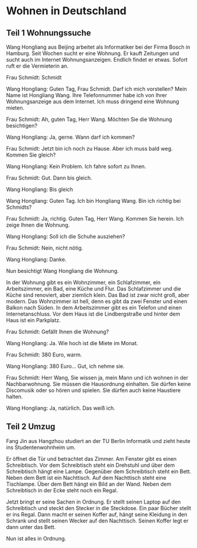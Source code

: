 ﻿# Wohnen in Deutschland

## Teil 1 Wohnungssuche

Wang Hongliang aus Beijing arbeitet als Informatiker bei der Firma Bosch in Hamburg. Seit Wochen sucht er eine Wohnung. Er kauft Zeitungen und sucht auch im Internet Wohnungsanzeigen. Endlich findet er etwas. Sofort ruft er die Vermieterin an.	

Frau Schmidt: Schmidt

Wang Hongliang: Guten Tag, Frau Schmidt. Darf ich mich vorstellen? Mein Name ist Hongliang Wang. Ihre Telefonnummer habe ich von Ihrer Wohnungsanzeige aus dem Internet. Ich muss dringend eine Wohnung mieten.

Frau Schmidt: Ah, guten Tag, Herr Wang. Möchten Sie die Wohnung besichtigen?

Wang Hongliang: Ja, gerne. Wann darf ich kommen?

Frau Schmidt: Jetzt bin ich noch zu Hause. Aber ich muss bald weg. Kommen Sie gleich?

Wang Hongliang: Kein Problem. Ich fahre sofort zu Ihnen.

Frau Schmidt: Gut. Dann bis gleich.

Wang Hongliang: Bis gleich

Wang Hongliang: Guten Tag. Ich bin Hongliang Wang. Bin ich richtig bei Schmidts?

Frau Schmidt: Ja, richtig. Guten Tag, Herr Wang. Kommen Sie herein. Ich zeige Ihnen die Wohnung.

Wang Hongliang: Soll ich die Schuhe ausziehen?

Frau Schmidt: Nein, nicht nötig.

Wang Hongliang: Danke.

Nun besichtigt Wang Hongliang die Wohnung.

In der Wohnung gibt es ein Wohnzimmer, ein Schlafzimmer, ein Arbeitszimmer, ein Bad, eine Küche und Flur. Das Schlafzimmer und die Küche sind renoviert, aber ziemlich klein. Das Bad ist zwar nicht groß, aber modern. Das Wohnzimmer ist hell, denn es gibt da zwei Fenster und einen Balkon nach Süden. In dem Arbeitszimmer gibt es ein Telefon und einen Internetanschluss. Vor dem Haus ist die Lindbergstraße und hinter dem Haus ist ein Parkplatz.

Frau Schmidt: Gefällt Ihnen die Wohnung?

Wang Hongliang: Ja. Wie hoch ist die Miete im Monat.

Frau Schmidt: 380 Euro, warm.

Wang Hongliang: 380 Euro... Gut, ich nehme sie.

Frau Schmidt: Herr Wang, Sie wissen ja, mein Mann und ich wohnen in der Nachbarwohnung. Sie müssen die Hausordnung einhalten. Sie dürfen keine Discomusik oder so hören und spielen. Sie dürfen auch keine Haustiere halten.

Wang Hongliang: Ja, natürlich. Das weiß ich.

## Teil 2 Umzug

Fang Jin aus Hangzhou studiert an der TU Berlin Informatik und zieht heute ins Studentenwohnheim um.

Er öffnet die Tür und betrachtet das Zimmer. Am Fenster gibt es einen Schreibtisch. Vor dem Schreibtisch steht ein Drehstuhl und über dem Schreibtisch hängt eine Lampe. Gegenüber dem Schreibtisch steht ein Bett. Neben dem Bett ist ein Nachttisch. Auf dem Nachttisch steht eine Tischlampe. Über dem Bett hängt ein Bild an der Wand. Neben dem Schreibtisch in der Ecke steht noch ein Regal.

Jetzt bringt er seine Sachen in Ordnung. Er stellt seinen Laptop auf den Schreibtisch und steckt den Stecker in die Steckdose. Ein paar Bücher stellt er ins Regal. Dann macht er seinen Koffer auf, hängt seine Kleidung in den Schrank und stellt seinen Wecker auf den Nachttisch. Seinen Koffer legt er dann unter das Bett.

Nun ist alles in Ordnung.

